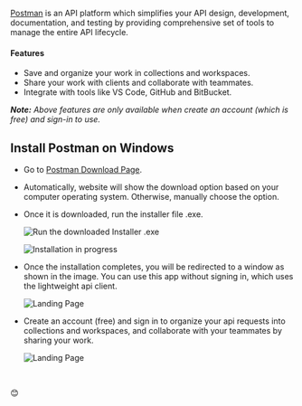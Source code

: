 <a target="_blank" rel="noopener" href="https://www.postman.com/">Postman</a> is an API platform which simplifies your API design, development, documentation, and testing by providing comprehensive set of tools to manage the entire API lifecycle.

#### Features
- Save and organize your work in collections and workspaces.
- Share your work with clients and collaborate with teammates.
- Integrate with tools like VS Code, GitHub and BitBucket.

***Note:** Above features are only available when create an account (which is free) and sign-in to use.*


## Install Postman on Windows
-   Go to <a target="_blank" rel="noopener" href="https://www.postman.com/downloads/">Postman Download Page</a>.
-   Automatically, website will show the download option based on your computer operating system. Otherwise, manually choose the option.
- Once it is downloaded, run the installer file .exe.

    ![Run the downloaded Installer .exe](/blog/assets/img/1-run-Installer-file.png)

    ![Installation in progress](/blog/assets/img/2-installation-progress.png)
    
- Once the installation completes, you will be redirected to a window as shown in the image. You can use this app without signing in, which uses the lightweight api client.

   ![Landing Page](/blog/assets/img/3-landing-page.png)

- Create an account (free) and sign in to organize your api requests into collections and workspaces, and collaborate with your teammates by sharing your work.
 
  ![Landing Page](/blog/assets/img/4-signed-in.png)

<div>&nbsp</div>
<p>&#x1F60A</p>



